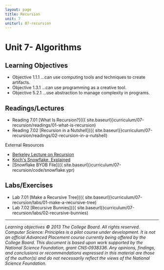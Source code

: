 ```yaml
---
layout: page
title: Recursion
unit: 7
uniturl: 07-recursion
---
```



Unit 7- Algorithms
========================================


Learning Objectives
-------------------
 * Objective 1.1.1 ...can use computing tools and techniques to create artifacts.
 * Objective 1.3.1 ...can use programming as a creative tool.
 * Objective 5.2.1 ...use abstraction to manage complexity in programs.

Readings/Lectures
-----------------
 * Reading 7.01 [What Is Recursion?]({{ site.baseurl}}curriculum/07-recursion/readings/01-what-is-recursion)
 * Reading 7.02 [Recursion in a Nutshell]({{ site.baseurl}}curriculum/07-recursion/readings/02-recursion-in-a-nutshell)
 
External Resources

 * [Berkeley Lecture on Recursion](https://coursesharing.org/courses/6/lectures/17)
 * [Koch's Snowflake, Explained](http://math.rice.edu/~lanius/frac/koch.html)
 * [Snowflake BYOB File]({{ site.baseurl}}curriculum/07-recursion/code/snowflake.ypr)
 

Labs/Exercises
--------------
 * Lab 7.01 [Make a Recursive Tree]({{ site.baseurl}}curriculum/07-recursion/labs/01-make-a-recursive-tree)
 * Lab 7.02 [Recursive Bunnies]({{ site.baseurl}}curriculum/07-recursion/labs/02-recursive-bunnies)

---
*Learning objectives © 2013 The College Board. All rights reserved. Computer Science: Principles is a pilot course under development. It is not an official Advanced Placement course currently being offered by the College Board. This document is based upon work supported by the National Science Foundation, grant CNS‐0938336. Any opinions, findings, and conclusions or recommendations expressed in this material are those of the author(s) and do not necessarily reflect the views of the National Science Foundation.*
